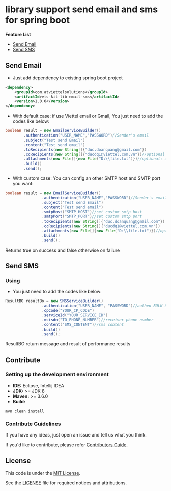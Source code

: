 # library support send email and sms for spring boot
<b>Feature List</b>
* [Send Email](#send-email)
* [Send SMS](#send-sms)

## Send Email
* Just add dependency to existing spring boot project
```xml
<dependency>
    <groupId>com.atviettelsolutions</groupId>
    <artifactId>vts-kit-lib-email-sms</artifactId>
    <version>1.0.0</version>
</dependency>
```

- With default case: if use Viettel email or Gmail, You just need to add the codes like below:
```java
boolean result = new EmailServiceBuilder()
        .authentication("USER_NAME","PASSWORD")//Sender's email
        .subject("Test send Email")
        .content("Test send email")
        .toRecipients(new String[]{"duc.doanquang@gmail.com"})
        .ccRecipients(new String[]{"ducdq1@viettel.com.vn"})//optional
        .attachments(new File[]{new File("D:\\file.txt")})//optional: attach files
        .build()
        .send();
```
- With custom case: You can config an other SMTP host and SMTP port you want:
```java
boolean result = new EmailServiceBuilder()
                .authentication("USER_NAME","PASSWORD")//Sender's email
                .subject("Test send Email")
                .content("Test send email")
                .smtpHost("SMTP_HOST")//set custom smtp host
                .smtpPort("SMTP_PORT")//set custom smtp port
                .toRecipients(new String[]{"duc.doanquang@gmail.com"})
                .ccRecipients(new String[]{"ducdq1@viettel.com.vn"})
                .attachments(new File[]{new File("D:\\file.txt")})//optional: attach files
                .build()
                .send();
```

Returns true on success and false otherwise on failure


## Send SMS

### Using

* You just need to add the codes like below:
```java
ResultBO resultBo = new SMSServiceBuilder()
                .authentication("USER_NAME", "PASSWORD")//authen BULK SMS
                .cpCode("YOUR_CP_CODE")
                .serviceId("YOUR_SERVICE_ID")
                .msisdn("TO_PHONE_NUMBER")//receiver phone number
                .content("SMS_CONTENT")//sms content
                .build()
                .send();
```

ResultBO return message and result of performance results

## Contribute

### Setting up the development environment

- **IDE:** Eclipse, Intellij IDEA
- **JDK:** >= JDK 8
- **Maven:** >= 3.6.0
- **Build:**

```
mvn clean install
```

### Contribute Guidelines

If you have any ideas, just open an issue and tell us what you think.

If you'd like to contribute, please refer [Contributors Guide](CONTRIBUTING.md).

## License

This code is under the [MIT License](https://opensource.org/licenses/MIT).

See the [LICENSE](LICENSE) file for required notices and attributions.
